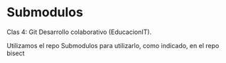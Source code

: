 # Submodulos

Clas 4: Git Desarrollo colaborativo (EducacionIT).

Utilizamos el repo Submodulos para utilizarlo, como indicado, en el repo bisect
